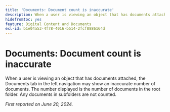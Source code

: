 ```yaml
---
title: 'Documents: Document count is inaccurate'
description: When a user is viewing an object that has documents attached, the Documents tab in the left navigation may show an inaccurate number of documents. The number displayed is the number of documents in the root folder. Any documents in subfolders are not counted.
hidefromtoc: yes
feature: Digital Content and Documents
exl-id: b1e04a53-4f78-4016-b514-2fcf8886164d
---
```

# Documents: Document count is inaccurate

When a user is viewing an object that has documents attached, the Documents tab in the left navigation may show an inaccurate number of documents. The number displayed is the number of documents in the root folder. Any documents in subfolders are not counted.

_First reported on June 20, 2024._
